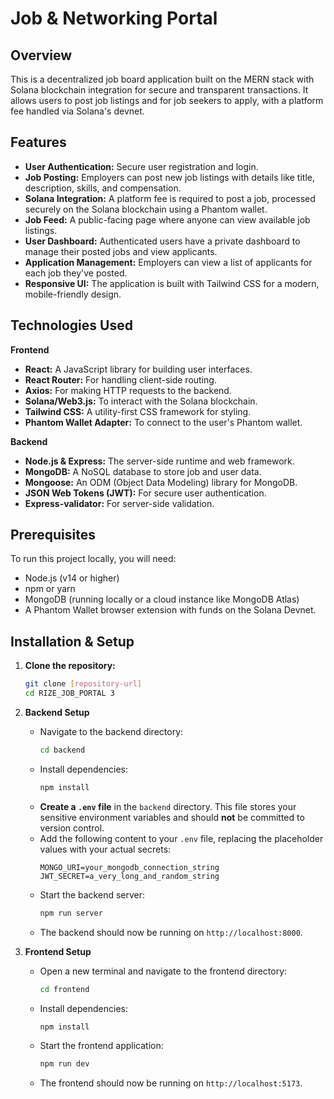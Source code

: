 # Job & Networking Portal

## Overview
This is a decentralized job board application built on the MERN stack with Solana blockchain integration for secure and transparent transactions. It allows users to post job listings and for job seekers to apply, with a platform fee handled via Solana's devnet.

## Features
- **User Authentication:** Secure user registration and login.
- **Job Posting:** Employers can post new job listings with details like title, description, skills, and compensation.
- **Solana Integration:** A platform fee is required to post a job, processed securely on the Solana blockchain using a Phantom wallet.
- **Job Feed:** A public-facing page where anyone can view available job listings.
- **User Dashboard:** Authenticated users have a private dashboard to manage their posted jobs and view applicants.
- **Application Management:** Employers can view a list of applicants for each job they've posted.
- **Responsive UI:** The application is built with Tailwind CSS for a modern, mobile-friendly design.

## Technologies Used

**Frontend**
- **React:** A JavaScript library for building user interfaces.
- **React Router:** For handling client-side routing.
- **Axios:** For making HTTP requests to the backend.
- **Solana/Web3.js:** To interact with the Solana blockchain.
- **Tailwind CSS:** A utility-first CSS framework for styling.
- **Phantom Wallet Adapter:** To connect to the user's Phantom wallet.

**Backend**
- **Node.js & Express:** The server-side runtime and web framework.
- **MongoDB:** A NoSQL database to store job and user data.
- **Mongoose:** An ODM (Object Data Modeling) library for MongoDB.
- **JSON Web Tokens (JWT):** For secure user authentication.
- **Express-validator:** For server-side validation.

## Prerequisites
To run this project locally, you will need:
- Node.js (v14 or higher)
- npm or yarn
- MongoDB (running locally or a cloud instance like MongoDB Atlas)
- A Phantom Wallet browser extension with funds on the Solana Devnet.

## Installation & Setup

1.  **Clone the repository:**
    ```bash
    git clone [repository-url]
    cd RIZE_JOB_PORTAL 3
    ```

2.  **Backend Setup**
    - Navigate to the backend directory:
      ```bash
      cd backend
      ```
    - Install dependencies:
      ```bash
      npm install
      ```
    - **Create a `.env` file** in the `backend` directory. This file stores your sensitive environment variables and should **not** be committed to version control.
    - Add the following content to your `.env` file, replacing the placeholder values with your actual secrets:
      ```env
      MONGO_URI=your_mongodb_connection_string
      JWT_SECRET=a_very_long_and_random_string
      ```
    - Start the backend server:
      ```bash
      npm run server
      ```
    - The backend should now be running on `http://localhost:8000`.

3.  **Frontend Setup**
    - Open a new terminal and navigate to the frontend directory:
      ```bash
      cd frontend
      ```
    - Install dependencies:
      ```bash
      npm install
      ```
    - Start the frontend application:
      ```bash
      npm run dev
      ```
    - The frontend should now be running on `http://localhost:5173`.


